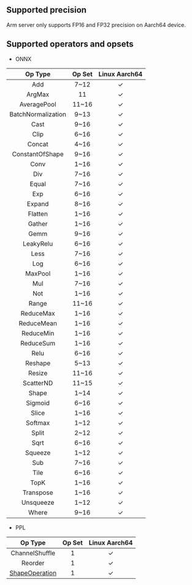 ## Supported precision

Arm server only supports FP16 and FP32 precision on Aarch64 device.

## Supported operators and opsets

* ONNX

| Op Type            | Op Set | Linux Aarch64 |
|:------------------:|:------:|:-------------:|
| Add                | 7~12   | &check;       |
| ArgMax             | 11     | &check;       |
| AveragePool        | 11~16  | &check;       |
| BatchNormalization | 9~13   | &check;       |
| Cast               | 9~16   | &check;       |
| Clip               | 6~16   | &check;       |
| Concat             | 4~16   | &check;       |
| ConstantOfShape    | 9~16   | &check;       |
| Conv               | 1~16   | &check;       |
| Div                | 7~16   | &check;       |
| Equal              | 7~16   | &check;       |
| Exp                | 6~16   | &check;       |
| Expand             | 8~16   | &check;       |
| Flatten            | 1~16   | &check;       |
| Gather             | 1~16   | &check;       |
| Gemm               | 9~16   | &check;       |
| LeakyRelu          | 6~16   | &check;       |
| Less               | 7~16   | &check;       |
| Log                | 6~16   | &check;       |
| MaxPool            | 1~16   | &check;       |
| Mul                | 7~16   | &check;       |
| Not                | 1~16   | &check;       |
| Range              | 11~16  | &check;       |
| ReduceMax          | 1~16   | &check;       |
| ReduceMean         | 1~16   | &check;       |
| ReduceMin          | 1~16   | &check;       |
| ReduceSum          | 1~16   | &check;       |
| Relu               | 6~16   | &check;       |
| Reshape            | 5~13   | &check;       |
| Resize             | 11~16  | &check;       |
| ScatterND          | 11~15  | &check;       |
| Shape              | 1~14   | &check;       |
| Sigmoid            | 6~16   | &check;       |
| Slice              | 1~16   | &check;       |
| Softmax            | 1~12   | &check;       |
| Split              | 2~12   | &check;       |
| Sqrt               | 6~16   | &check;       |
| Squeeze            | 1~12   | &check;       |
| Sub                | 7~16   | &check;       |
| Tile               | 6~16   | &check;       |
| TopK               | 1~16   | &check;       |
| Transpose          | 1~16   | &check;       |
| Unsqueeze          | 1~12   | &check;       |
| Where              | 9~16   | &check;       |

* PPL

| Op Type                              | Op Set | Linux Aarch64 |
|:------------------------------------:|:------:|:-------------:|
| ChannelShuffle                       | 1      | &check;       |
| Reorder                              | 1      | &check;       |
| [ShapeOperation](shape_operation.md) | 1      | &check;       |
